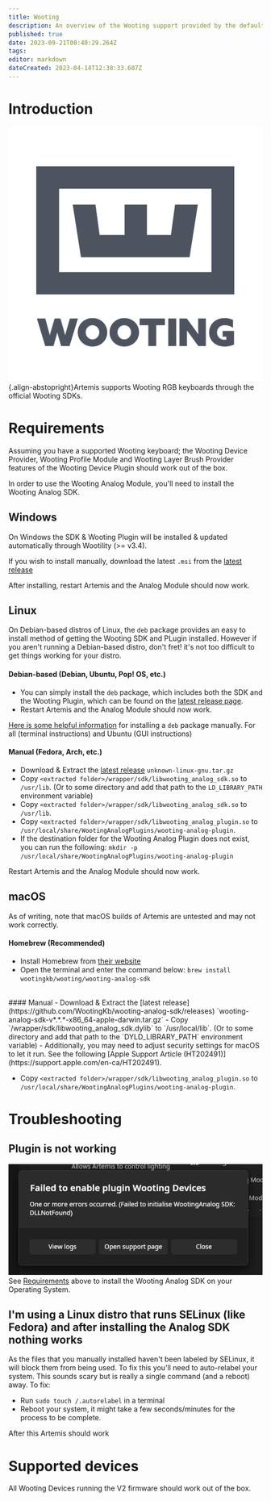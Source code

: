 ```yaml
---
title: Wooting
description: An overview of the Wooting support provided by the default Artemis Wooting plugin
published: true
date: 2023-09-21T00:40:29.264Z
tags: 
editor: markdown
dateCreated: 2023-04-14T12:38:33.607Z
---
```


# Introduction
![wooting-logo.png](/vendors/wooting-logo.png){.align-abstopright}Artemis supports Wooting RGB keyboards through the official Wooting SDKs.

# Requirements
Assuming you have a supported Wooting keyboard; the Wooting Device Provider, Wooting Profile Module and Wooting Layer Brush Provider
features of the Wooting Device Plugin should work out of the box.

In order to use the Wooting Analog Module, you'll need to install the Wooting Analog SDK.

## Windows

On Windows the SDK & Wooting Plugin will be installed & updated automatically through Wootility (>= v3.4). 

If you wish to install manually, download the latest `.msi` from the [latest release](https://github.com/WootingKb/wooting-analog-sdk/releases)

After installing, restart Artemis and the Analog Module should now work.

## Linux

On Debian-based distros of Linux, the `deb` package provides an easy to install method of getting the Wooting SDK and PLugin installed.
However if you aren't running a Debian-based distro, don't fret! it's not too difficult to get things working for your distro.

#### Debian-based (Debian, Ubuntu, Pop! OS, etc.)

- You can simply install the `deb` package, which includes both the SDK and the Wooting Plugin, which can be found on the [latest release page](https://github.com/WootingKb/wooting-analog-sdk/releases).
- Restart Artemis and the Analog Module should now work.

[Here is some helpful information](https://linuxhint.com/install_deb_packages_ubuntu/) for installing a `deb` package manually. For all (terminal instructions) and Ubuntu (GUI instructions)
<br>
#### Manual (Fedora, Arch, etc.)

- Download & Extract the [latest release](https://github.com/WootingKb/wooting-analog-sdk/releases) `unknown-linux-gnu.tar.gz`
- Copy `<extracted folder>/wrapper/sdk/libwooting_analog_sdk.so` to `/usr/lib`. (Or to some directory and add that path to the `LD_LIBRARY_PATH` environment variable)
- Copy `<extracted folder>/wrapper/sdk/libwooting_analog_sdk.so` to `/usr/lib`.
- Copy `<extracted folder>/wrapper/sdk/libwooting_analog_plugin.so` to `/usr/local/share/WootingAnalogPlugins/wooting-analog-plugin`.
- If the destination folder for the Wooting Analog Plugin does not exist, you can run the following:
	`mkdir -p /usr/local/share/WootingAnalogPlugins/wooting-analog-plugin`
  
Restart Artemis and the Analog Module should now work.
## macOS
As of writing, note that macOS builds of Artemis are untested and may not work correctly.
#### Homebrew (Recommended)
- Install Homebrew from [their website](https://brew.sh/)
- Open the terminal and enter the command below:
	`brew install wootingkb/wooting/wooting-analog-sdk`
<br>
#### Manual
- Download & Extract the [latest release](https://github.com/WootingKb/wooting-analog-sdk/releases) `wooting-analog-sdk-v*.*.*-x86_64-apple-darwin.tar.gz`
- Copy `<extracted folder>/wrapper/sdk/libwooting_analog_sdk.dylib` to `/usr/local/lib`. (Or to some directory and add that path to the `DYLD_LIBRARY_PATH` environment variable)
- Additionally, you may need to adjust security settings for macOS to let it run. See the following [Apple Support Article (HT202491)](https://support.apple.com/en-ca/HT202491).

- Copy `<extracted folder>/wrapper/sdk/libwooting_analog_plugin.so` to `/usr/local/share/WootingAnalogPlugins/wooting-analog-plugin`.
# Troubleshooting
## Plugin is not working
![screenshot_20230920_194043.png](/screenshot_20230920_194043.png)
See [Requirements](#Requirements) above to install the Wooting Analog SDK on your Operating System.

## I'm using a Linux distro that runs SELinux (like Fedora) and after installing the Analog SDK nothing works
As the files that you manually installed haven't been labeled by SELinux, it will block them from being used.
To fix this you'll need to auto-relabel your system. This sounds scary but is really a single command (and a reboot) away.
To fix:
- Run `sudo touch /.autorelabel` in a terminal
- Reboot your system, it might take a few seconds/minutes for the process to be complete. 

After this Artemis should work
<br>
# Supported devices
All Wooting Devices running the V2 firmware should work out of the box.
